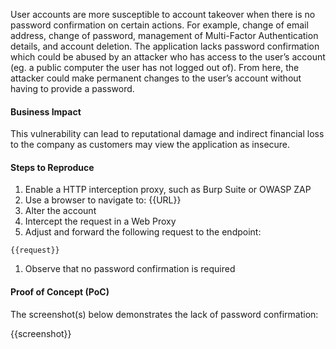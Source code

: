 User accounts are more susceptible to account takeover when there is no password confirmation on certain actions. For example, change of email address, change of password, management of Multi-Factor Authentication details, and account deletion. The application lacks password confirmation which could be abused by an attacker who has access to the user’s account (eg. a public computer the user has not logged out of). From here, the attacker could make permanent changes to the user’s account without having to provide a password.

#### Business Impact

This vulnerability can lead to reputational damage and indirect financial loss to the company as customers may view the application as insecure.

#### Steps to Reproduce

1. Enable a HTTP interception proxy, such as Burp Suite or OWASP ZAP
1. Use a browser to navigate to: {{URL}}
1. Alter the account
1. Intercept the request in a Web Proxy
1. Adjust and forward the following request to the endpoint:

```HTTP
{{request}}
```

1. Observe that no password confirmation is required

#### Proof of Concept (PoC)

The screenshot(s) below demonstrates the lack of password confirmation:

{{screenshot}}
